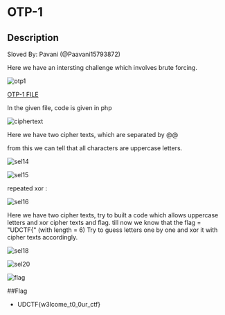 # OTP-1

## Description

Sloved By: Pavani (@Paavani15793872)

Here we have an intersting challenge which involves brute forcing.

![otp1](../../asset/otp-1.png)

[OTP-1 FILE](https://bluehens.ctfd.io/files/bcd960c240bc8ccd7ccf46d0c85095e4/otp1.php?token=eyJ1c2VyX2lkIjoyODMsInRlYW1faWQiOjIwMiwiZmlsZV9pZCI6Mzd9.YGG65Q.0NwTirE69YCv7yyLSx-X-1t3Iyo)

In the given file, code is given in php

![ciphertext](../../asset/ciphertext.png)

Here we have two cipher texts, which are separated by @@

from this we can tell that all characters are uppercase letters. 

![sel14](../../asset/Selection_014.png)


![sel15](../../asset/Selection_015.png)

repeated xor :

![sel16](../../asset/Selection_016.png)

Here we have two cipher texts, try to built a code which allows uppercase letters and xor cipher texts and flag. till now we know that the flag = "UDCTF{" (with length = 6)
Try to guess letters one by one and xor it with cipher texts accordingly.

![sel18](../../asset/Selection_018.png)

![sel20](../../asset/Selection_020.png)

![flag](../../asset/flag(otp).png)

##Flag
* UDCTF{w3lcome_t0_0ur_ctf}




